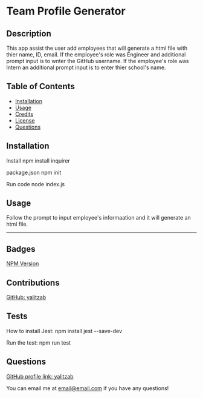 # Team Profile Generator

## Description 
This app assist the user add employees that will generate a html file with thier name, ID, email. If the employee's role was Engineer and additional prompt input is to wnter the GitHub username. If the employee's role was Intern an additional prompt input is to enter thier school's name.

## Table of Contents

* [Installation](#installation)
* [Usage](#usage)
* [Credits](#credits)
* [License](#license)
* [Questions](#questions)

## Installation

Install 
npm install inquirer

package.json
npm init

Run code
node index.js

## Usage 

Follow the prompt to input employee's informaation and it will generate an html file.

---
  
## Badges

[NPM Version](https://img.shields.io/npm/v/npm.svg?style=flat)

## Contributions

[GitHub: yalitzab](https://github.com/yalitzab)

## Tests

How to install Jest: 
npm install jest --save-dev

Run the test:
npm run test

## Questions

[GitHub profile link: yalitzab](https://github.com/yalitzab)

You can email me at email@email.com if you have any questions!
